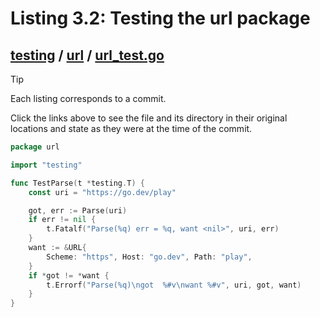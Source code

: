 # Listing 3.2: Testing the url package

## [testing](https://github.com/inancgumus/gobyexample/blob/8a4cda260d4f85a7de2002600589607fb4378c53/testing) / [url](https://github.com/inancgumus/gobyexample/blob/8a4cda260d4f85a7de2002600589607fb4378c53/testing/url) / [url_test.go](https://github.com/inancgumus/gobyexample/blob/8a4cda260d4f85a7de2002600589607fb4378c53/testing/url/url_test.go)

> [!TIP]
> Each listing corresponds to a commit.
>
> Click the links above to see the file and its directory in their original locations and state as they were at the time of the commit.

```go
package url

import "testing"

func TestParse(t *testing.T) {
	const uri = "https://go.dev/play"

	got, err := Parse(uri)
	if err != nil {
		t.Fatalf("Parse(%q) err = %q, want <nil>", uri, err)
	}
	want := &URL{
		Scheme: "https", Host: "go.dev", Path: "play",
	}
	if *got != *want {
		t.Errorf("Parse(%q)\ngot  %#v\nwant %#v", uri, got, want)
	}
}
```

